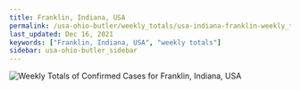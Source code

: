 ```yaml
---
title: Franklin, Indiana, USA
permalink: /usa-ohio-butler/weekly_totals/usa-indiana-franklin-weekly_totals.html
last_updated: Dec 16, 2021
keywords: ["Franklin, Indiana, USA", "weekly totals"]
sidebar: usa-ohio-butler_sidebar
---
```


![Weekly Totals of Confirmed Cases for Franklin, Indiana, USA](/covid_tracker/images/graphs/usa-indiana-franklin-weekly_totals_graph.png)
